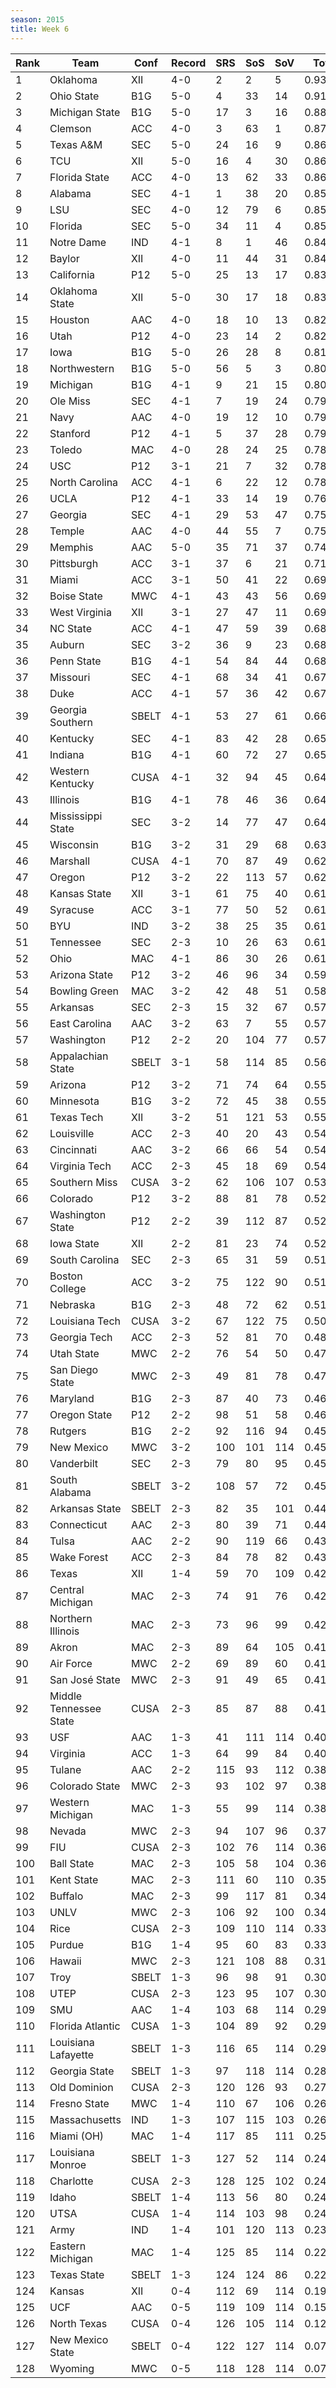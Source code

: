 ```yaml
---
season: 2015
title: Week 6
---
```

<table class="display"><thead><tr><th>Rank</th><th>Team</th><th>Conf</th><th>Record</th><th>SRS</th><th>SoS</th><th>SoV</th><th>Total</th></tr></thead><tbody>
<tr><td>1</td><td>Oklahoma</td><td>XII</td><td>4-0</td><td>2</td><td>2</td><td>5</td><td>0.93015</td></tr>
<tr><td>2</td><td>Ohio State</td><td>B1G</td><td>5-0</td><td>4</td><td>33</td><td>14</td><td>0.91245</td></tr>
<tr><td>3</td><td>Michigan State</td><td>B1G</td><td>5-0</td><td>17</td><td>3</td><td>16</td><td>0.88007</td></tr>
<tr><td>4</td><td>Clemson</td><td>ACC</td><td>4-0</td><td>3</td><td>63</td><td>1</td><td>0.87928</td></tr>
<tr><td>5</td><td>Texas A&M</td><td>SEC</td><td>5-0</td><td>24</td><td>16</td><td>9</td><td>0.86643</td></tr>
<tr><td>6</td><td>TCU</td><td>XII</td><td>5-0</td><td>16</td><td>4</td><td>30</td><td>0.86510</td></tr>
<tr><td>7</td><td>Florida State</td><td>ACC</td><td>4-0</td><td>13</td><td>62</td><td>33</td><td>0.86423</td></tr>
<tr><td>8</td><td>Alabama</td><td>SEC</td><td>4-1</td><td>1</td><td>38</td><td>20</td><td>0.85672</td></tr>
<tr><td>9</td><td>LSU</td><td>SEC</td><td>4-0</td><td>12</td><td>79</td><td>6</td><td>0.85655</td></tr>
<tr><td>10</td><td>Florida</td><td>SEC</td><td>5-0</td><td>34</td><td>11</td><td>4</td><td>0.85466</td></tr>
<tr><td>11</td><td>Notre Dame</td><td>IND</td><td>4-1</td><td>8</td><td>1</td><td>46</td><td>0.84460</td></tr>
<tr><td>12</td><td>Baylor</td><td>XII</td><td>4-0</td><td>11</td><td>44</td><td>31</td><td>0.84263</td></tr>
<tr><td>13</td><td>California</td><td>P12</td><td>5-0</td><td>25</td><td>13</td><td>17</td><td>0.83285</td></tr>
<tr><td>14</td><td>Oklahoma State</td><td>XII</td><td>5-0</td><td>30</td><td>17</td><td>18</td><td>0.83010</td></tr>
<tr><td>15</td><td>Houston</td><td>AAC</td><td>4-0</td><td>18</td><td>10</td><td>13</td><td>0.82997</td></tr>
<tr><td>16</td><td>Utah</td><td>P12</td><td>4-0</td><td>23</td><td>14</td><td>2</td><td>0.82678</td></tr>
<tr><td>17</td><td>Iowa</td><td>B1G</td><td>5-0</td><td>26</td><td>28</td><td>8</td><td>0.81221</td></tr>
<tr><td>18</td><td>Northwestern</td><td>B1G</td><td>5-0</td><td>56</td><td>5</td><td>3</td><td>0.80491</td></tr>
<tr><td>19</td><td>Michigan</td><td>B1G</td><td>4-1</td><td>9</td><td>21</td><td>15</td><td>0.80358</td></tr>
<tr><td>20</td><td>Ole Miss</td><td>SEC</td><td>4-1</td><td>7</td><td>19</td><td>24</td><td>0.79327</td></tr>
<tr><td>21</td><td>Navy</td><td>AAC</td><td>4-0</td><td>19</td><td>12</td><td>10</td><td>0.79269</td></tr>
<tr><td>22</td><td>Stanford</td><td>P12</td><td>4-1</td><td>5</td><td>37</td><td>28</td><td>0.79098</td></tr>
<tr><td>23</td><td>Toledo</td><td>MAC</td><td>4-0</td><td>28</td><td>24</td><td>25</td><td>0.78848</td></tr>
<tr><td>24</td><td>USC</td><td>P12</td><td>3-1</td><td>21</td><td>7</td><td>32</td><td>0.78374</td></tr>
<tr><td>25</td><td>North Carolina</td><td>ACC</td><td>4-1</td><td>6</td><td>22</td><td>12</td><td>0.78227</td></tr>
<tr><td>26</td><td>UCLA</td><td>P12</td><td>4-1</td><td>33</td><td>14</td><td>19</td><td>0.76331</td></tr>
<tr><td>27</td><td>Georgia</td><td>SEC</td><td>4-1</td><td>29</td><td>53</td><td>47</td><td>0.75079</td></tr>
<tr><td>28</td><td>Temple</td><td>AAC</td><td>4-0</td><td>44</td><td>55</td><td>7</td><td>0.75023</td></tr>
<tr><td>29</td><td>Memphis</td><td>AAC</td><td>5-0</td><td>35</td><td>71</td><td>37</td><td>0.74448</td></tr>
<tr><td>30</td><td>Pittsburgh</td><td>ACC</td><td>3-1</td><td>37</td><td>6</td><td>21</td><td>0.71203</td></tr>
<tr><td>31</td><td>Miami</td><td>ACC</td><td>3-1</td><td>50</td><td>41</td><td>22</td><td>0.69688</td></tr>
<tr><td>32</td><td>Boise State</td><td>MWC</td><td>4-1</td><td>43</td><td>43</td><td>56</td><td>0.69461</td></tr>
<tr><td>33</td><td>West Virginia</td><td>XII</td><td>3-1</td><td>27</td><td>47</td><td>11</td><td>0.69135</td></tr>
<tr><td>34</td><td>NC State</td><td>ACC</td><td>4-1</td><td>47</td><td>59</td><td>39</td><td>0.68742</td></tr>
<tr><td>35</td><td>Auburn</td><td>SEC</td><td>3-2</td><td>36</td><td>9</td><td>23</td><td>0.68554</td></tr>
<tr><td>36</td><td>Penn State</td><td>B1G</td><td>4-1</td><td>54</td><td>84</td><td>44</td><td>0.68367</td></tr>
<tr><td>37</td><td>Missouri</td><td>SEC</td><td>4-1</td><td>68</td><td>34</td><td>41</td><td>0.67952</td></tr>
<tr><td>38</td><td>Duke</td><td>ACC</td><td>4-1</td><td>57</td><td>36</td><td>42</td><td>0.67629</td></tr>
<tr><td>39</td><td>Georgia Southern</td><td>SBELT</td><td>4-1</td><td>53</td><td>27</td><td>61</td><td>0.66222</td></tr>
<tr><td>40</td><td>Kentucky</td><td>SEC</td><td>4-1</td><td>83</td><td>42</td><td>28</td><td>0.65464</td></tr>
<tr><td>41</td><td>Indiana</td><td>B1G</td><td>4-1</td><td>60</td><td>72</td><td>27</td><td>0.65096</td></tr>
<tr><td>42</td><td>Western Kentucky</td><td>CUSA</td><td>4-1</td><td>32</td><td>94</td><td>45</td><td>0.64373</td></tr>
<tr><td>43</td><td>Illinois</td><td>B1G</td><td>4-1</td><td>78</td><td>46</td><td>36</td><td>0.64151</td></tr>
<tr><td>44</td><td>Mississippi State</td><td>SEC</td><td>3-2</td><td>14</td><td>77</td><td>47</td><td>0.64134</td></tr>
<tr><td>45</td><td>Wisconsin</td><td>B1G</td><td>3-2</td><td>31</td><td>29</td><td>68</td><td>0.63515</td></tr>
<tr><td>46</td><td>Marshall</td><td>CUSA</td><td>4-1</td><td>70</td><td>87</td><td>49</td><td>0.62418</td></tr>
<tr><td>47</td><td>Oregon</td><td>P12</td><td>3-2</td><td>22</td><td>113</td><td>57</td><td>0.62160</td></tr>
<tr><td>48</td><td>Kansas State</td><td>XII</td><td>3-1</td><td>61</td><td>75</td><td>40</td><td>0.61875</td></tr>
<tr><td>49</td><td>Syracuse</td><td>ACC</td><td>3-1</td><td>77</td><td>50</td><td>52</td><td>0.61754</td></tr>
<tr><td>50</td><td>BYU</td><td>IND</td><td>3-2</td><td>38</td><td>25</td><td>35</td><td>0.61431</td></tr>
<tr><td>51</td><td>Tennessee</td><td>SEC</td><td>2-3</td><td>10</td><td>26</td><td>63</td><td>0.61216</td></tr>
<tr><td>52</td><td>Ohio</td><td>MAC</td><td>4-1</td><td>86</td><td>30</td><td>26</td><td>0.61061</td></tr>
<tr><td>53</td><td>Arizona State</td><td>P12</td><td>3-2</td><td>46</td><td>96</td><td>34</td><td>0.59254</td></tr>
<tr><td>54</td><td>Bowling Green</td><td>MAC</td><td>3-2</td><td>42</td><td>48</td><td>51</td><td>0.58185</td></tr>
<tr><td>55</td><td>Arkansas</td><td>SEC</td><td>2-3</td><td>15</td><td>32</td><td>67</td><td>0.57797</td></tr>
<tr><td>56</td><td>East Carolina</td><td>AAC</td><td>3-2</td><td>63</td><td>7</td><td>55</td><td>0.57621</td></tr>
<tr><td>57</td><td>Washington</td><td>P12</td><td>2-2</td><td>20</td><td>104</td><td>77</td><td>0.57237</td></tr>
<tr><td>58</td><td>Appalachian State</td><td>SBELT</td><td>3-1</td><td>58</td><td>114</td><td>85</td><td>0.56736</td></tr>
<tr><td>59</td><td>Arizona</td><td>P12</td><td>3-2</td><td>71</td><td>74</td><td>64</td><td>0.55972</td></tr>
<tr><td>60</td><td>Minnesota</td><td>B1G</td><td>3-2</td><td>72</td><td>45</td><td>38</td><td>0.55936</td></tr>
<tr><td>61</td><td>Texas Tech</td><td>XII</td><td>3-2</td><td>51</td><td>121</td><td>53</td><td>0.55878</td></tr>
<tr><td>62</td><td>Louisville</td><td>ACC</td><td>2-3</td><td>40</td><td>20</td><td>43</td><td>0.54797</td></tr>
<tr><td>63</td><td>Cincinnati</td><td>AAC</td><td>3-2</td><td>66</td><td>66</td><td>54</td><td>0.54681</td></tr>
<tr><td>64</td><td>Virginia Tech</td><td>ACC</td><td>2-3</td><td>45</td><td>18</td><td>69</td><td>0.54529</td></tr>
<tr><td>65</td><td>Southern Miss</td><td>CUSA</td><td>3-2</td><td>62</td><td>106</td><td>107</td><td>0.53071</td></tr>
<tr><td>66</td><td>Colorado</td><td>P12</td><td>3-2</td><td>88</td><td>81</td><td>78</td><td>0.52291</td></tr>
<tr><td>67</td><td>Washington State</td><td>P12</td><td>2-2</td><td>39</td><td>112</td><td>87</td><td>0.52203</td></tr>
<tr><td>68</td><td>Iowa State</td><td>XII</td><td>2-2</td><td>81</td><td>23</td><td>74</td><td>0.52182</td></tr>
<tr><td>69</td><td>South Carolina</td><td>SEC</td><td>2-3</td><td>65</td><td>31</td><td>59</td><td>0.51866</td></tr>
<tr><td>70</td><td>Boston College</td><td>ACC</td><td>3-2</td><td>75</td><td>122</td><td>90</td><td>0.51640</td></tr>
<tr><td>71</td><td>Nebraska</td><td>B1G</td><td>2-3</td><td>48</td><td>72</td><td>62</td><td>0.51429</td></tr>
<tr><td>72</td><td>Louisiana Tech</td><td>CUSA</td><td>3-2</td><td>67</td><td>122</td><td>75</td><td>0.50365</td></tr>
<tr><td>73</td><td>Georgia Tech</td><td>ACC</td><td>2-3</td><td>52</td><td>81</td><td>70</td><td>0.48080</td></tr>
<tr><td>74</td><td>Utah State</td><td>MWC</td><td>2-2</td><td>76</td><td>54</td><td>50</td><td>0.47724</td></tr>
<tr><td>75</td><td>San Diego State</td><td>MWC</td><td>2-3</td><td>49</td><td>81</td><td>78</td><td>0.47376</td></tr>
<tr><td>76</td><td>Maryland</td><td>B1G</td><td>2-3</td><td>87</td><td>40</td><td>73</td><td>0.46840</td></tr>
<tr><td>77</td><td>Oregon State</td><td>P12</td><td>2-2</td><td>98</td><td>51</td><td>58</td><td>0.46790</td></tr>
<tr><td>78</td><td>Rutgers</td><td>B1G</td><td>2-2</td><td>92</td><td>116</td><td>94</td><td>0.45668</td></tr>
<tr><td>79</td><td>New Mexico</td><td>MWC</td><td>3-2</td><td>100</td><td>101</td><td>114</td><td>0.45482</td></tr>
<tr><td>80</td><td>Vanderbilt</td><td>SEC</td><td>2-3</td><td>79</td><td>80</td><td>95</td><td>0.45455</td></tr>
<tr><td>81</td><td>South Alabama</td><td>SBELT</td><td>3-2</td><td>108</td><td>57</td><td>72</td><td>0.45009</td></tr>
<tr><td>82</td><td>Arkansas State</td><td>SBELT</td><td>2-3</td><td>82</td><td>35</td><td>101</td><td>0.44567</td></tr>
<tr><td>83</td><td>Connecticut</td><td>AAC</td><td>2-3</td><td>80</td><td>39</td><td>71</td><td>0.44364</td></tr>
<tr><td>84</td><td>Tulsa</td><td>AAC</td><td>2-2</td><td>90</td><td>119</td><td>66</td><td>0.43176</td></tr>
<tr><td>85</td><td>Wake Forest</td><td>ACC</td><td>2-3</td><td>84</td><td>78</td><td>82</td><td>0.43047</td></tr>
<tr><td>86</td><td>Texas</td><td>XII</td><td>1-4</td><td>59</td><td>70</td><td>109</td><td>0.42596</td></tr>
<tr><td>87</td><td>Central Michigan</td><td>MAC</td><td>2-3</td><td>74</td><td>91</td><td>76</td><td>0.42275</td></tr>
<tr><td>88</td><td>Northern Illinois</td><td>MAC</td><td>2-3</td><td>73</td><td>96</td><td>99</td><td>0.42196</td></tr>
<tr><td>89</td><td>Akron</td><td>MAC</td><td>2-3</td><td>89</td><td>64</td><td>105</td><td>0.41917</td></tr>
<tr><td>90</td><td>Air Force</td><td>MWC</td><td>2-2</td><td>69</td><td>89</td><td>60</td><td>0.41909</td></tr>
<tr><td>91</td><td>San José State</td><td>MWC</td><td>2-3</td><td>91</td><td>49</td><td>65</td><td>0.41413</td></tr>
<tr><td>92</td><td>Middle Tennessee State</td><td>CUSA</td><td>2-3</td><td>85</td><td>87</td><td>88</td><td>0.41293</td></tr>
<tr><td>93</td><td>USF</td><td>AAC</td><td>1-3</td><td>41</td><td>111</td><td>114</td><td>0.40776</td></tr>
<tr><td>94</td><td>Virginia</td><td>ACC</td><td>1-3</td><td>64</td><td>99</td><td>84</td><td>0.40668</td></tr>
<tr><td>95</td><td>Tulane</td><td>AAC</td><td>2-2</td><td>115</td><td>93</td><td>112</td><td>0.38856</td></tr>
<tr><td>96</td><td>Colorado State</td><td>MWC</td><td>2-3</td><td>93</td><td>102</td><td>97</td><td>0.38309</td></tr>
<tr><td>97</td><td>Western Michigan</td><td>MAC</td><td>1-3</td><td>55</td><td>99</td><td>114</td><td>0.38247</td></tr>
<tr><td>98</td><td>Nevada</td><td>MWC</td><td>2-3</td><td>94</td><td>107</td><td>96</td><td>0.37509</td></tr>
<tr><td>99</td><td>FIU</td><td>CUSA</td><td>2-3</td><td>102</td><td>76</td><td>114</td><td>0.36898</td></tr>
<tr><td>100</td><td>Ball State</td><td>MAC</td><td>2-3</td><td>105</td><td>58</td><td>104</td><td>0.36808</td></tr>
<tr><td>101</td><td>Kent State</td><td>MAC</td><td>2-3</td><td>111</td><td>60</td><td>110</td><td>0.35084</td></tr>
<tr><td>102</td><td>Buffalo</td><td>MAC</td><td>2-3</td><td>99</td><td>117</td><td>81</td><td>0.34892</td></tr>
<tr><td>103</td><td>UNLV</td><td>MWC</td><td>2-3</td><td>106</td><td>92</td><td>100</td><td>0.34872</td></tr>
<tr><td>104</td><td>Rice</td><td>CUSA</td><td>2-3</td><td>109</td><td>110</td><td>114</td><td>0.33782</td></tr>
<tr><td>105</td><td>Purdue</td><td>B1G</td><td>1-4</td><td>95</td><td>60</td><td>83</td><td>0.33043</td></tr>
<tr><td>106</td><td>Hawaii</td><td>MWC</td><td>2-3</td><td>121</td><td>108</td><td>88</td><td>0.31642</td></tr>
<tr><td>107</td><td>Troy</td><td>SBELT</td><td>1-3</td><td>96</td><td>98</td><td>91</td><td>0.30179</td></tr>
<tr><td>108</td><td>UTEP</td><td>CUSA</td><td>2-3</td><td>123</td><td>95</td><td>107</td><td>0.30128</td></tr>
<tr><td>109</td><td>SMU</td><td>AAC</td><td>1-4</td><td>103</td><td>68</td><td>114</td><td>0.29637</td></tr>
<tr><td>110</td><td>Florida Atlantic</td><td>CUSA</td><td>1-3</td><td>104</td><td>89</td><td>92</td><td>0.29437</td></tr>
<tr><td>111</td><td>Louisiana Lafayette</td><td>SBELT</td><td>1-3</td><td>116</td><td>65</td><td>114</td><td>0.29158</td></tr>
<tr><td>112</td><td>Georgia State</td><td>SBELT</td><td>1-3</td><td>97</td><td>118</td><td>114</td><td>0.28560</td></tr>
<tr><td>113</td><td>Old Dominion</td><td>CUSA</td><td>2-3</td><td>120</td><td>126</td><td>93</td><td>0.27551</td></tr>
<tr><td>114</td><td>Fresno State</td><td>MWC</td><td>1-4</td><td>110</td><td>67</td><td>106</td><td>0.26841</td></tr>
<tr><td>115</td><td>Massachusetts</td><td>IND</td><td>1-3</td><td>107</td><td>115</td><td>103</td><td>0.26630</td></tr>
<tr><td>116</td><td>Miami (OH)</td><td>MAC</td><td>1-4</td><td>117</td><td>85</td><td>111</td><td>0.25253</td></tr>
<tr><td>117</td><td>Louisiana Monroe</td><td>SBELT</td><td>1-3</td><td>127</td><td>52</td><td>114</td><td>0.24935</td></tr>
<tr><td>118</td><td>Charlotte</td><td>CUSA</td><td>2-3</td><td>128</td><td>125</td><td>102</td><td>0.24743</td></tr>
<tr><td>119</td><td>Idaho</td><td>SBELT</td><td>1-4</td><td>113</td><td>56</td><td>80</td><td>0.24727</td></tr>
<tr><td>120</td><td>UTSA</td><td>CUSA</td><td>1-4</td><td>114</td><td>103</td><td>98</td><td>0.24133</td></tr>
<tr><td>121</td><td>Army</td><td>IND</td><td>1-4</td><td>101</td><td>120</td><td>113</td><td>0.23265</td></tr>
<tr><td>122</td><td>Eastern Michigan</td><td>MAC</td><td>1-4</td><td>125</td><td>85</td><td>114</td><td>0.22584</td></tr>
<tr><td>123</td><td>Texas State</td><td>SBELT</td><td>1-3</td><td>124</td><td>124</td><td>86</td><td>0.22543</td></tr>
<tr><td>124</td><td>Kansas</td><td>XII</td><td>0-4</td><td>112</td><td>69</td><td>114</td><td>0.19127</td></tr>
<tr><td>125</td><td>UCF</td><td>AAC</td><td>0-5</td><td>119</td><td>109</td><td>114</td><td>0.15771</td></tr>
<tr><td>126</td><td>North Texas</td><td>CUSA</td><td>0-4</td><td>126</td><td>105</td><td>114</td><td>0.12728</td></tr>
<tr><td>127</td><td>New Mexico State</td><td>SBELT</td><td>0-4</td><td>122</td><td>127</td><td>114</td><td>0.07682</td></tr>
<tr><td>128</td><td>Wyoming</td><td>MWC</td><td>0-5</td><td>118</td><td>128</td><td>114</td><td>0.07611</td></tr>
</tbody></table>
